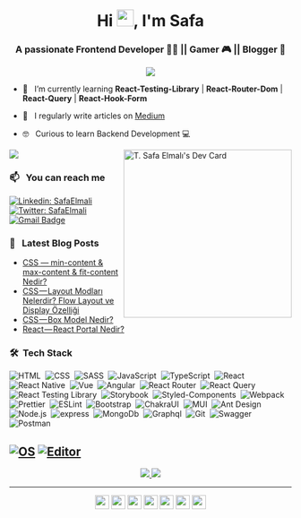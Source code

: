 <h1 align="center">Hi <img height="30" src="https://media.giphy.com/media/hvRJCLFzcasrR4ia7z/giphy.gif" width="30px">, I'm Safa</h1>
<h3 align="center">A passionate Frontend Developer 👨‍💻 || Gamer 🎮  || Blogger 📝 </h3>
 
<!-- 
<p align="center"> 
<img height="100" src="https://media2.giphy.com/media/13V60VgE2ED7oc/giphy.gif" />
</p>
-->

<div align="center">
   <a href='https://www.twitch.tv/safaelmali'>
    <img src="https://img.shields.io/twitch/status/safaelmali">
  <a/>
</div>

- 🌱 &nbsp; I’m currently learning **React-Testing-Library** | **React-Router-Dom** | **React-Query** | **React-Hook-Form**

- 📝 &nbsp; I regularly write articles on [Medium](https://medium.com/@tsafaelmali)

- 🤓 &nbsp; Curious to learn Backend Development 💻
 
![](https://hit.yhype.me/github/profile?user_id=43219246)
<a href="[[https://app.daily.dev/code_a_man](https://app.daily.dev/safaelmali)](https://app.daily.dev/safaelmali)"><img src="https://api.daily.dev/devcards/001254c0bb244adc81048f38295951f5.png?r=iqf" align=right width="300" alt="T. Safa Elmalı's Dev Card"/></a>
  

### 📫 &nbsp; You can reach me 

[![Linkedin: SafaElmali](https://img.shields.io/badge/-T.Safa%20Elmali-blue?style=flat-square&logo=Linkedin&logoColor=white&link=https://www.linkedin.com/in/tsafaelmali/)](https://www.linkedin.com/in/tsafaelmali/)
[![Twitter: SafaElmali](https://img.shields.io/twitter/url?label=T.Safa%20Elmali&style=social&url=https%3A%2F%2Ftwitter.com%2FSafaElmali)](https://twitter.com/SafaElmali) 
[![Gmail Badge](https://img.shields.io/badge/-T.Safa%20Elmali-c14438?style=flat&logo=Gmail&logoColor=white&link=mailto:tsafaelmali@gmail.com)](mailto:tsafaelmali@gmail.com)

### 📝 &nbsp; Latest Blog Posts
<!-- BLOG-POST-LIST:START -->
- [CSS — min-content &amp; max-content &amp; fit-content Nedir?](https://tsafaelmali.medium.com/min-content-max-content-fit-content-nedir-9c739dd2eff7?source=rss-ca87a446d740------2)
- [CSS — Layout Modları Nelerdir? Flow Layout ve Display Özelliği](https://tsafaelmali.medium.com/css-layout-modlar%C4%B1-nelerdir-flow-layout-ve-display-%C3%B6zelli%C4%9Fi-70b9d5382e77?source=rss-ca87a446d740------2)
- [CSS — Box Model Nedir?](https://tsafaelmali.medium.com/css-box-model-nedir-8e6ce9f12e8e?source=rss-ca87a446d740------2)
- [React — React Portal Nedir?](https://tsafaelmali.medium.com/react-react-portal-nedir-46cb5fa9c0cc?source=rss-ca87a446d740------2)
<!-- BLOG-POST-LIST:END -->

### 🛠 &nbsp;Tech Stack

![HTML](https://img.shields.io/badge/-HTML-05122A?style=flat&logo=HTML5)&nbsp;
![CSS](https://img.shields.io/badge/-CSS-05122A?style=flat&logo=CSS3&logoColor=1572B6)&nbsp;
![SASS](https://img.shields.io/badge/-SASS-05122A?style=flat&logo=sass)&nbsp;
![JavaScript](https://img.shields.io/badge/-JavaScript-05122A?style=flat&logo=javascript)&nbsp;
![TypeScript](https://img.shields.io/badge/-Typescript-05122A?style=flat&logo=typescript)&nbsp;
![React](https://img.shields.io/badge/-React-05122A?style=flat&logo=react)&nbsp;
![React Native](https://img.shields.io/badge/-React%20Native-05122A?style=flat&logo=react)&nbsp;
![Vue](https://img.shields.io/badge/-Vue-05122A?style=flat&logo=vue.js)&nbsp;
![Angular](https://img.shields.io/badge/-Angular-05122A?style=flat&logo=angular)&nbsp;
![React Router](https://img.shields.io/badge/-React%20Router-05122A?style=flat&logo=react-router)&nbsp;
![React Query](https://img.shields.io/badge/-React%20Query-05122A?style=flat&logo=react-query)&nbsp;
![React Testing Library](https://img.shields.io/badge/-React%20Testing%20Library-05122A?style=flat&logo=testing-library)&nbsp;
![Storybook](https://img.shields.io/badge/-Storybook-05122A?style=flat&logo=storybook)&nbsp;
![Styled-Components](https://img.shields.io/badge/-Styled%20Components-05122A?style=flat&logo=styled-components)&nbsp;
![Webpack](https://img.shields.io/badge/-Webpack-05122A?style=flat&logo=webpack)&nbsp;
![Prettier](https://img.shields.io/badge/-Prettier-05122A?style=flat&logo=prettier)&nbsp;
![ESLint](https://img.shields.io/badge/-ESLint-05122A?style=flat&logo=eslint)&nbsp;
![Bootstrap](https://img.shields.io/badge/-Bootstrap-05122A?style=flat&logo=bootstrap&logoColor=563D7C)&nbsp;
![ChakraUI](https://img.shields.io/badge/-ChakraUI-05122A?style=flat&logo=chakraui)&nbsp;
![MUI](https://img.shields.io/badge/-MUI-05122A?style=flat&logo=mui)&nbsp;
![Ant Design](https://img.shields.io/badge/-Ant%20Design-05122A?style=flat&logo=antdesign)&nbsp;
![Node.js](https://img.shields.io/badge/-Node.js-05122A?style=flat&logo=node.js)&nbsp;
![express](https://img.shields.io/badge/-Express-05122A?style=flat&logo=express)&nbsp;
![MongoDb](https://img.shields.io/badge/-MongoDB-05122A?style=flat&logo=mongodb)&nbsp;
![Graphql](https://img.shields.io/badge/-Graphql-05122A?style=flat&logo=graphql&logoColor=663399)&nbsp;
![Git](https://img.shields.io/badge/-Git-05122A?style=flat&logo=git)&nbsp;
![Swagger](https://img.shields.io/badge/-Swagger-05122A?style=flat&logo=swagger)&nbsp;
![Postman](https://img.shields.io/badge/-Postman-05122A?style=flat&logo=postman)&nbsp;

[![OS](https://img.shields.io/badge/OS-macOS-informational?style=flat-square&logo=apple&logoColor=white)](https://en.wikipedia.org/wiki/MacOS)
[![Editor](https://img.shields.io/badge/Editor-VSCode-blue?style=flat-square&logo=visual-studio-code&logoColor=white)](https://code.visualstudio.com/)
---

<p align="center">
  <a href='https://findmentor.network/peer/tahsin-safa-elmali'>
    <img src="https://img.shields.io/badge/Find%20Mentor-I'm%20a%20mentor-brightgreen">
  <a/>
  <a href='https://findmentor.network/peer/tahsin-safa-elmali'>
    <img src="https://img.shields.io/badge/Find%20Mentor-I'm%20a%20mentee-blueviolet">
  <a/>
</p>

---

<p align="center">
<a href="https://twitter.com/safaelmali" target="blank"><img src="https://img.shields.io/badge/twitter-%231DA1F2.svg?&style=for-the-badge&logo=twitter&logoColor=white" height=25 /></a> 
<a href="https://linkedin.com/in/tsafaelmali" target="blank"><img src="https://img.shields.io/badge/linkedin-%230077B5.svg?&style=for-the-badge&logo=linkedin&logoColor=white" height=25 /></a> 
<a target="_blank" href="mailto:tsafaelmali@gmail.com"><img src="https://img.shields.io/badge/-Gmail-D14836?style=for-the-badge&logo=Gmail&logoColor=white" height=25/></a>
<a href="https://instagram.com/safaelmali" target="blank"><img src="https://img.shields.io/badge/instagram-%23E4405F.svg?&style=for-the-badge&logo=instagram&logoColor=white" height=25 /></a> 
<a href="https://medium.com/@tsafaelmali" target="blank"><img src="https://img.shields.io/badge/medium-%2312100E.svg?&style=for-the-badge&logo=medium&logoColor=white" height=25></a> 
<a href="https://dev.to/safaelmali" target="blank"><img src="https://img.shields.io/badge/DEV.TO-%230A0A0A.svg?&style=for-the-badge&logo=dev-dot-to&logoColor=white" height=25 /></a>
<a href="https://safaelmali.com/" target="blank"><img src="https://img.shields.io/badge/-Website-47CCCC?style=flat&logo=Google-Chrome&logoColor=white&link=https://safaelmali.com/" height=25 /></a>
</p>
